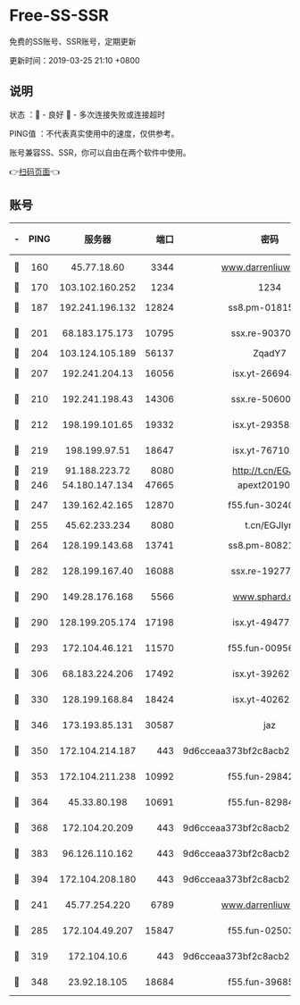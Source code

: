 # Free-SS-SSR

免费的SS账号、SSR账号，定期更新

更新时间：2019-03-25 21:10 +0800

## 说明

状态     ：🙂 - 良好 🙁 - 多次连接失败或连接超时

PING值   ：不代表真实使用中的速度，仅供参考。

账号兼容SS、SSR，你可以自由在两个软件中使用。

👉[扫码页面](https://liesauer.github.io/Free-SS-SSR/)👈

## 账号

|-|PING|服务器|端口|密码|加密方式|区域|
|:----:|:----:|:-----:|-----:|:----:|:----:|:----:|
|🙂|160|45.77.18.60|3344|www.darrenliuwei.com|aes-256-cfb|JP|
|🙂|170|103.102.160.252|1234|1234|rc4-md5|JP|
|🙂|187|192.241.196.132|12824|ss8.pm-01815174|aes-256-cfb|US|
|🙂|201|68.183.175.173|10795|ssx.re-90370518|aes-256-cfb|US|
|🙂|204|103.124.105.189|56137|ZqadY7|chacha20|CN|
|🙂|207|192.241.204.13|16056|isx.yt-26694898|aes-256-cfb|US|
|🙂|210|192.241.198.43|14306|ssx.re-50600808|aes-256-cfb|US|
|🙂|212|198.199.101.65|19332|isx.yt-29358597|aes-256-cfb|US|
|🙂|219|198.199.97.51|18647|isx.yt-76710107|aes-256-cfb|US|
|🙂|219|91.188.223.72|8080|http://t.cn/EGJIyrl|rc4-md5|RU|
|🙂|246|54.180.147.134|47665|apext2019001|chacha20|KR|
|🙂|247|139.162.42.165|12870|f55.fun-30240273|aes-256-cfb|SG|
|🙂|255|45.62.233.234|8080|t.cn/EGJIyrl|rc4-md5|CA|
|🙂|264|128.199.143.68|13741|ss8.pm-80821206|aes-256-cfb|SG|
|🙂|282|128.199.167.40|16088|ssx.re-19277467|aes-256-cfb|SG|
|🙂|290|149.28.176.168|5566|www.sphard.com|aes-256-cfb|AU|
|🙂|290|128.199.205.174|17198|isx.yt-49477216|aes-256-cfb|SG|
|🙂|293|172.104.46.121|11570|f55.fun-00956881|aes-256-cfb|SG|
|🙂|306|68.183.224.206|17492|isx.yt-39262764|aes-256-cfb|SG|
|🙂|330|128.199.168.84|18424|isx.yt-40262228|aes-256-cfb|SG|
|🙂|346|173.193.85.131|30587|jaz|aes-256-cfb|US|
|🙂|350|172.104.214.187|443|9d6cceaa373bf2c8acb22e60b6a58be6|aes-256-cfb|US|
|🙂|353|172.104.211.238|10992|f55.fun-29842586|aes-256-cfb|US|
|🙂|364|45.33.80.198|10691|f55.fun-82984972|aes-256-cfb|US|
|🙂|368|172.104.20.209|443|9d6cceaa373bf2c8acb22e60b6a58be6|aes-256-cfb|US|
|🙂|383|96.126.110.162|443|9d6cceaa373bf2c8acb22e60b6a58be6|aes-256-cfb|US|
|🙂|394|172.104.208.180|443|9d6cceaa373bf2c8acb22e60b6a58be6|aes-256-cfb|US|
|🙂|241|45.77.254.220|6789|www.darrenliuwei.com|aes-256-cfb|SG|
|🙂|285|172.104.49.207|15847|f55.fun-02503787|aes-256-cfb|SG|
|🙂|319|172.104.10.6|443|9d6cceaa373bf2c8acb22e60b6a58be6|aes-256-cfb|US|
|🙂|348|23.92.18.105|18684|f55.fun-39685048|aes-256-cfb|US|
